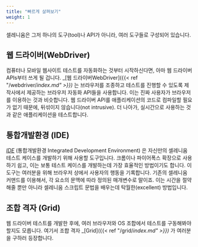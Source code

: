 ```yaml
---
title: "빠르게 살펴보기"
weight: 1
---
```

셀레니움은 그저 하나의 도구(tool)나 API가 아니라, 여러 도구들로 구성되어 있습니다.

## 웹 드라이버(WebDriver)

컴퓨터나 모바일 웹사이트 테스트를 자동화하는 것부터 시작하신다면,
아마 웹 드라이버 APIs부터 쓰게 될 겁니다.  _[웹 드라이버WebDriver]({{< ref "/webdriver/_index.md" >}})_
는 브라우저를 조종하고 테스트를 진행할 수 있도록 제작사에서 제공하는 브라우저 자동화 API들을 사용합니다.
이는 진짜 사용자가 브라우저를 이용하는 것과 비슷합니다.
웹 드라이버 API를 애플리케이션의 코드로 컴파일할 필요가 없기 때문에, 뒤섞이지 않습니다(not intrusive).
더 나아가, 실시간으로 사용하는 것과 같은 애플리케이션을 테스트합니다.

## 통합개발환경 (IDE)

_[IDE](https://selenium.dev/selenium-ide)_ (통합개발환경 Integrated Development Environment) 
은 자신만의 셀레니움 테스트 케이스를 개발하기 위해 사용할 도구입니다.
크롬이나 파이어폭스 확장으로 사용하기 쉽고, 이는 보통 테스트 케이스를 개발하는데 가장 효율적인 방법이기도 합니다.
이 도구는 여러분을 위해 브라우저 상에서 사용자의 행동을 기록합니다.
기존의 셀레니움 커맨드를 이용해서, 각 요소의 문맥에 따라 정의된 매개변수로 말이죠.
이는 시간을 절약해줄 뿐만 아니라 셀레니움 스크립트 문법을 배우는데 탁월한(excellent) 방법입니다.

## 조합 격자 (Grid)

웹 드라이버 테스트를 개발한 후에, 여러 브라우저와 OS 조합에서 테스트를 구동해봐야 할지도 모릅니다.
여기서 조합 격자 _[Grid]({{< ref "/grid/_index.md" >}})_ 가 여러분을 구하러 등장합니다.

